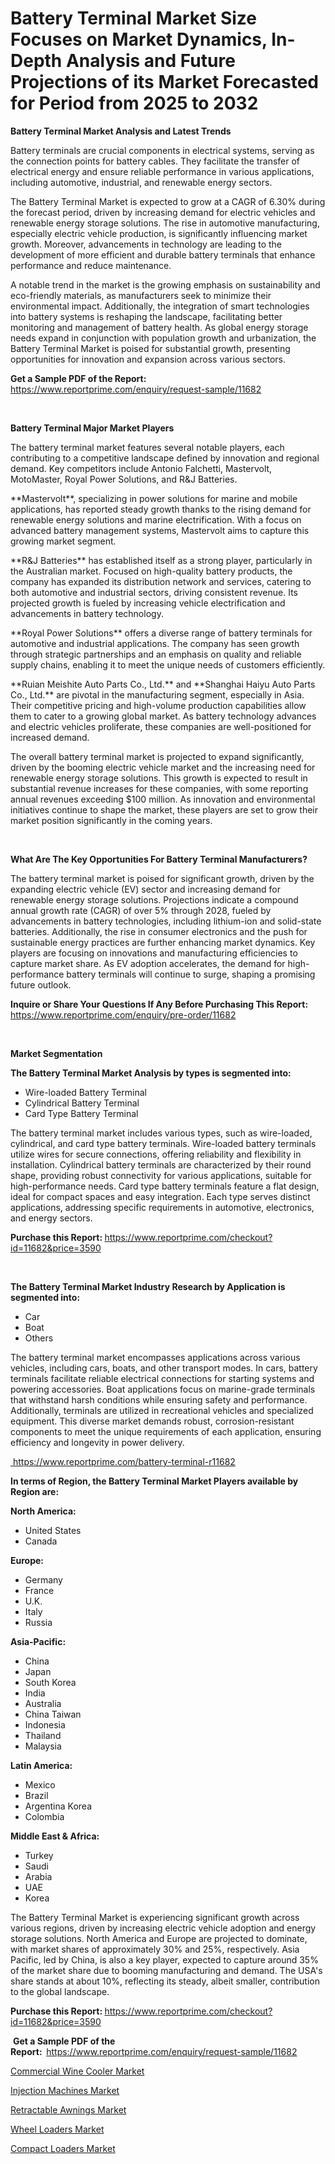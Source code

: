 <p><h1>Battery Terminal Market Size Focuses on Market Dynamics, In-Depth Analysis and Future Projections of its Market Forecasted for Period from 2025 to 2032</h1></p><p><strong>Battery Terminal Market Analysis and Latest Trends</strong></p>
<p><p>Battery terminals are crucial components in electrical systems, serving as the connection points for battery cables. They facilitate the transfer of electrical energy and ensure reliable performance in various applications, including automotive, industrial, and renewable energy sectors. </p><p>The Battery Terminal Market is expected to grow at a CAGR of 6.30% during the forecast period, driven by increasing demand for electric vehicles and renewable energy storage solutions. The rise in automotive manufacturing, especially electric vehicle production, is significantly influencing market growth. Moreover, advancements in technology are leading to the development of more efficient and durable battery terminals that enhance performance and reduce maintenance.</p><p>A notable trend in the market is the growing emphasis on sustainability and eco-friendly materials, as manufacturers seek to minimize their environmental impact. Additionally, the integration of smart technologies into battery systems is reshaping the landscape, facilitating better monitoring and management of battery health. As global energy storage needs expand in conjunction with population growth and urbanization, the Battery Terminal Market is poised for substantial growth, presenting opportunities for innovation and expansion across various sectors.</p></p>
<p><strong>Get a Sample PDF of the Report:&nbsp;</strong> <a href="https://www.reportprime.com/enquiry/request-sample/11682?utm_campaign=3369&utm_medium=2&utm_source=Github&utm_content=ia&utm_term=17032025&utm_id=battery-terminal">https://www.reportprime.com/enquiry/request-sample/11682</a></p>
<p>&nbsp;</p>
<p><strong>Battery Terminal Major Market Players</strong></p>
<p><p>The battery terminal market features several notable players, each contributing to a competitive landscape defined by innovation and regional demand. Key competitors include Antonio Falchetti, Mastervolt, MotoMaster, Royal Power Solutions, and R&J Batteries.</p><p>**Mastervolt**, specializing in power solutions for marine and mobile applications, has reported steady growth thanks to the rising demand for renewable energy solutions and marine electrification. With a focus on advanced battery management systems, Mastervolt aims to capture this growing market segment.</p><p>**R&J Batteries** has established itself as a strong player, particularly in the Australian market. Focused on high-quality battery products, the company has expanded its distribution network and services, catering to both automotive and industrial sectors, driving consistent revenue. Its projected growth is fueled by increasing vehicle electrification and advancements in battery technology.</p><p>**Royal Power Solutions** offers a diverse range of battery terminals for automotive and industrial applications. The company has seen growth through strategic partnerships and an emphasis on quality and reliable supply chains, enabling it to meet the unique needs of customers efficiently.</p><p>**Ruian Meishite Auto Parts Co., Ltd.** and **Shanghai Haiyu Auto Parts Co., Ltd.** are pivotal in the manufacturing segment, especially in Asia. Their competitive pricing and high-volume production capabilities allow them to cater to a growing global market. As battery technology advances and electric vehicles proliferate, these companies are well-positioned for increased demand.</p><p>The overall battery terminal market is projected to expand significantly, driven by the booming electric vehicle market and the increasing need for renewable energy storage solutions. This growth is expected to result in substantial revenue increases for these companies, with some reporting annual revenues exceeding $100 million. As innovation and environmental initiatives continue to shape the market, these players are set to grow their market position significantly in the coming years.</p></p>
<p>&nbsp;</p>
<p><strong>What Are The Key Opportunities For Battery Terminal Manufacturers?</strong></p>
<p><p>The battery terminal market is poised for significant growth, driven by the expanding electric vehicle (EV) sector and increasing demand for renewable energy storage solutions. Projections indicate a compound annual growth rate (CAGR) of over 5% through 2028, fueled by advancements in battery technologies, including lithium-ion and solid-state batteries. Additionally, the rise in consumer electronics and the push for sustainable energy practices are further enhancing market dynamics. Key players are focusing on innovations and manufacturing efficiencies to capture market share. As EV adoption accelerates, the demand for high-performance battery terminals will continue to surge, shaping a promising future outlook.</p></p>
<p><strong>Inquire or Share Your Questions If Any Before Purchasing This Report:</strong> <a href="https://www.reportprime.com/enquiry/pre-order/11682?utm_campaign=3369&utm_medium=2&utm_source=Github&utm_content=ia&utm_term=17032025&utm_id=battery-terminal">https://www.reportprime.com/enquiry/pre-order/11682</a></p>
<p>&nbsp;</p>
<p><strong>Market Segmentation</strong></p>
<p><strong>The Battery Terminal Market Analysis by types is segmented into:</strong></p>
<p><ul><li>Wire-loaded Battery Terminal</li><li>Cylindrical Battery Terminal</li><li>Card Type Battery Terminal</li></ul></p>
<p><p>The battery terminal market includes various types, such as wire-loaded, cylindrical, and card type battery terminals. Wire-loaded battery terminals utilize wires for secure connections, offering reliability and flexibility in installation. Cylindrical battery terminals are characterized by their round shape, providing robust connectivity for various applications, suitable for high-performance needs. Card type battery terminals feature a flat design, ideal for compact spaces and easy integration. Each type serves distinct applications, addressing specific requirements in automotive, electronics, and energy sectors.</p></p>
<p><strong>Purchase this Report:&nbsp;</strong><a href="https://www.reportprime.com/checkout?id=11682&price=3590&utm_campaign=3369&utm_medium=2&utm_source=Github&utm_content=ia&utm_term=17032025&utm_id=battery-terminal">https://www.reportprime.com/checkout?id=11682&price=3590</a></p>
<p>&nbsp;</p>
<p><strong>The Battery Terminal Market Industry Research by Application is segmented into:</strong></p>
<p><ul><li>Car</li><li>Boat</li><li>Others</li></ul></p>
<p><p>The battery terminal market encompasses applications across various vehicles, including cars, boats, and other transport modes. In cars, battery terminals facilitate reliable electrical connections for starting systems and powering accessories. Boat applications focus on marine-grade terminals that withstand harsh conditions while ensuring safety and performance. Additionally, terminals are utilized in recreational vehicles and specialized equipment. This diverse market demands robust, corrosion-resistant components to meet the unique requirements of each application, ensuring efficiency and longevity in power delivery.</p></p>
<p><a href="https://www.reportprime.com/battery-terminal-r11682?utm_campaign=3369&utm_medium=2&utm_source=Github&utm_content=ia&utm_term=17032025&utm_id=battery-terminal">&nbsp;https://www.reportprime.com/battery-terminal-r11682</a></p>
<p><strong>In terms of Region, the Battery Terminal Market Players available by Region are:</strong></p>
<p>
    <p> <strong> North America: </strong>
        <ul>
            <li>United States</li>
            <li>Canada</li>
        </ul>
        </p> 
    <p> <strong> Europe: </strong>
        <ul>
            <li>Germany</li>
            <li>France</li>
            <li>U.K.</li>
            <li>Italy</li>
            <li>Russia</li>
        </ul>
        </p> 
    <p> <strong> Asia-Pacific: </strong>
        <ul>
            <li>China</li>
            <li>Japan</li>
            <li>South Korea</li>
            <li>India</li>
            <li>Australia</li>
            <li>China Taiwan</li>
            <li>Indonesia</li>
            <li>Thailand</li>
            <li>Malaysia</li>
        </ul>
        </p> 
    <p> <strong> Latin America: </strong>
        <ul>
            <li>Mexico</li>
            <li>Brazil</li>
            <li>Argentina Korea</li>
            <li>Colombia</li>
        </ul>
        </p> 
    <p> <strong> Middle East & Africa: </strong>
        <ul>
            <li>Turkey</li>
            <li>Saudi</li>
            <li>Arabia</li>
            <li>UAE</li>
            <li>Korea</li>
        </ul>
    </p>
    </p>
<p><p>The Battery Terminal Market is experiencing significant growth across various regions, driven by increasing electric vehicle adoption and energy storage solutions. North America and Europe are projected to dominate, with market shares of approximately 30% and 25%, respectively. Asia Pacific, led by China, is also a key player, expected to capture around 35% of the market share due to booming manufacturing and demand. The USA's share stands at about 10%, reflecting its steady, albeit smaller, contribution to the global landscape.</p></p>
<p><strong>Purchase this Report: </strong><a href="https://www.reportprime.com/checkout?id=11682&price=3590&utm_campaign=3369&utm_medium=2&utm_source=Github&utm_content=ia&utm_term=17032025&utm_id=battery-terminal">https://www.reportprime.com/checkout?id=11682&price=3590</a></p>
<p>&nbsp;<strong>Get a Sample PDF of the Report:&nbsp;&nbsp;</strong><a href="https://www.reportprime.com/enquiry/request-sample/11682?utm_campaign=3369&utm_medium=2&utm_source=Github&utm_content=ia&utm_term=17032025&utm_id=battery-terminal">https://www.reportprime.com/enquiry/request-sample/11682</a></p>
<p><strong></strong></p>
<p><p><a href="https://www.linkedin.com/pulse/commercial-wine-cooler-market-outlook-strategic-insights-6ddue?utm_campaign=3369&utm_medium=2&utm_source=Github&utm_content=ia&utm_term=17032025&utm_id=battery-terminal">Commercial Wine Cooler Market</a></p><p><a href="https://www.linkedin.com/pulse/injection-machines-market-industry-landscape-growth-trajectories-nh83e?utm_campaign=3369&utm_medium=2&utm_source=Github&utm_content=ia&utm_term=17032025&utm_id=battery-terminal">Injection Machines Market</a></p><p><a href="https://www.linkedin.com/pulse/global-retractable-awnings-market-trends-analysis-future-vmfme?utm_campaign=3369&utm_medium=2&utm_source=Github&utm_content=ia&utm_term=17032025&utm_id=battery-terminal">Retractable Awnings Market</a></p><p><a href="https://www.linkedin.com/pulse/wheel-loaders-industry-growth-opportunities-growing-cprge?utm_campaign=3369&utm_medium=2&utm_source=Github&utm_content=ia&utm_term=17032025&utm_id=battery-terminal">Wheel Loaders Market</a></p><p><a href="https://www.linkedin.com/pulse/compact-loadersmarket-size-trends-growth-rate-77-cagr-from-2025-3pzke?utm_campaign=3369&utm_medium=2&utm_source=Github&utm_content=ia&utm_term=17032025&utm_id=battery-terminal">Compact Loaders Market</a></p></p>